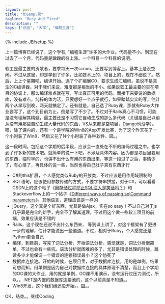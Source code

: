 ```yaml
---
layout: post
title: "忙&amp;累"
tagline: "Busy And Tired"
description: ""
tags: ["总结", "大学", "编程生涯"]
---
```

{% include JB/setup %}

上一篇博客已经说了，这个学有, "编程生涯"许多的大作业，代码量不小。到现在过去了一个月，代码量是蹭蹭的往上涨。一个科目一个科目的说吧。

软工是最主要的贡献者，要求每天一次scrum，还要写到博客上。基本上是没空闲。不过从这里，却是学到了许多，比如技术上的、项目上的，现在不细说了。然后，上上个星期吧，编译开始。选了个扩编展C0，要求生成汇编码。虽说不是真生的C编译器，对于我们来说，难度那是相当的不小。如果说软工最主要的实在项目的协调上，那么编译难点就在写，写出真正可用的代码。而接下来要说的数据库，没有难点，纯粹的体力活，只要想好一个点子就行，如果踏踏实实的写，估计两个从早写到晚，两天就搞定了。还有就是，自己选了Ruby课，那就有Ruby大作业要写了，这个到目前为止，倒是写了不少了。不过对于Rails真心不习惯，可能是没有理解其精髓，最主要还是不习惯它自动生成的那么多代码（关键是自己以前从没有用那些自动生成大量代码的东西，VS从来都是空项目，Django也没学）。嗯，除了课内的，还有一个是学院的Win8的App开发比赛，为了这个昨天花了一个小时装了Win8，然后又花了N个小时装了各种软件，囧。。

这一段时间，包括这个学期的后半段，应该会一直处在不断的编码过程之中。也学到了许多新的技术吧。就简单的说一下吧，不涉及具体内容。因为都是项目里要用的东西，临时学的，也讲不出什么有用的东西出来，等这一段过了之后，事情少了，有心情了，再具体的说一些，当然也得自己肚子真有东西才行

* C#的this扩展，个人感觉类似Ruby的开放类，不过应该是用作用域限制的
* SQL语句，应该使用参数传递的方式，不要字符串拼接，对于C#，可以看看CSDN上的这个帖子《[用存储过程防止SQL注入是笑话吗？][]》和Stackoverflow上的一个帖子《[Different ways of passing sqlCommand parameters][]》。其他语言，道理应该是一样的
* jQuery，这个真是个好东西，尤其是做Ajax，实在so easy！不过自己对于js几乎算是完全的新手，完全不了解其道理。不过用这个做一些软工项目的前端，效果应该是不错的  
* Rails，这个现在还说不出什么东西来， 等到课上讲了，对这个框架有了更进一步的理解，估计才能说出一些道道。不过，相对于Ruby，个人感觉还是Python更合自己  
* 编译，到目前，写完了词法分析，开始语法分析。感觉就是，词法分析很简单，不过也会有一些坑。语法分析就困难的多了，尤其是错误处理的时候，跳读多少才能保证一个错误的连锁错误最小？这个愁死了
* 数据库连接池。开始的时候，在项目里，对于数据库连接，用的是单例。结果可想而知。用单例是因为自己对数据库连接的具体原理不清楚，而且上个学期的OO课的大作业，用的就是单例，OO课不用演示，没有运行过压力测试，所以。。.NET是内置的数据库连接池的，这个以前真是不知道。。
* Win8开发，这个我们组还没开始。。囧。。

OK，结束。。继续Coding

[用存储过程防止SQL注入是笑话吗？]: http://bbs.csdn.net/topics/310208302
[Different ways of passing sqlCommand parameters]:http://stackoverflow.com/questions/4624811/different-ways-of-passing-sqlcommand-parameters

